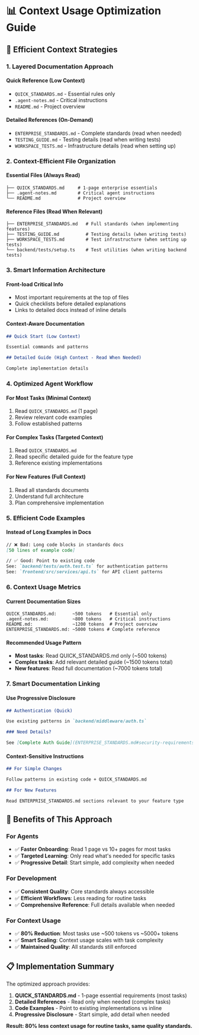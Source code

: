# 📊 **Context Usage Optimization Guide**

## 🎯 **Efficient Context Strategies**

### **1. Layered Documentation Approach**

#### **Quick Reference (Low Context)**

- `QUICK_STANDARDS.md` - Essential rules only
- `.agent-notes.md` - Critical instructions
- `README.md` - Project overview

#### **Detailed References (On-Demand)**

- `ENTERPRISE_STANDARDS.md` - Complete standards (read when needed)
- `TESTING_GUIDE.md` - Testing details (read when writing tests)
- `WORKSPACE_TESTS.md` - Infrastructure details (read when setting up)

### **2. Context-Efficient File Organization**

#### **Essential Files (Always Read)**

```
├── QUICK_STANDARDS.md     # 1-page enterprise essentials
├── .agent-notes.md        # Critical agent instructions
└── README.md              # Project overview
```

#### **Reference Files (Read When Relevant)**

```
├── ENTERPRISE_STANDARDS.md   # Full standards (when implementing features)
├── TESTING_GUIDE.md          # Testing details (when writing tests)
├── WORKSPACE_TESTS.md        # Test infrastructure (when setting up tests)
└── backend/tests/setup.ts    # Test utilities (when writing backend tests)
```

### **3. Smart Information Architecture**

#### **Front-load Critical Info**

- Most important requirements at the top of files
- Quick checklists before detailed explanations
- Links to detailed docs instead of inline details

#### **Context-Aware Documentation**

```markdown
## Quick Start (Low Context)

Essential commands and patterns

## Detailed Guide (High Context - Read When Needed)

Complete implementation details
```

### **4. Optimized Agent Workflow**

#### **For Most Tasks (Minimal Context)**

1. Read `QUICK_STANDARDS.md` (1 page)
2. Review relevant code examples
3. Follow established patterns

#### **For Complex Tasks (Targeted Context)**

1. Read `QUICK_STANDARDS.md`
2. Read specific detailed guide for the feature type
3. Reference existing implementations

#### **For New Features (Full Context)**

1. Read all standards documents
2. Understand full architecture
3. Plan comprehensive implementation

### **5. Efficient Code Examples**

#### **Instead of Long Examples in Docs**

```markdown
// ❌ Bad: Long code blocks in standards docs
[50 lines of example code]

// ✅ Good: Point to existing code
See: `backend/tests/auth.test.ts` for authentication patterns
See: `frontend/src/services/api.ts` for API client patterns
```

### **6. Context Usage Metrics**

#### **Current Documentation Sizes**

```
QUICK_STANDARDS.md:      ~500 tokens   # Essential only
.agent-notes.md:         ~800 tokens   # Critical instructions
README.md:               ~1200 tokens  # Project overview
ENTERPRISE_STANDARDS.md: ~5000 tokens # Complete reference
```

#### **Recommended Usage Pattern**

- **Most tasks**: Read QUICK_STANDARDS.md only (~500 tokens)
- **Complex tasks**: Add relevant detailed guide (~1500 tokens total)
- **New features**: Read full documentation (~7000 tokens total)

### **7. Smart Documentation Linking**

#### **Use Progressive Disclosure**

```markdown
## Authentication (Quick)

Use existing patterns in `backend/middleware/auth.ts`

### Need Details?

See [Complete Auth Guide](ENTERPRISE_STANDARDS.md#security-requirements)
```

#### **Context-Sensitive Instructions**

```markdown
## For Simple Changes

Follow patterns in existing code + QUICK_STANDARDS.md

## For New Features

Read ENTERPRISE_STANDARDS.md sections relevant to your feature type
```

## 🎯 **Benefits of This Approach**

### **For Agents**

- ✅ **Faster Onboarding**: Read 1 page vs 10+ pages for most tasks
- ✅ **Targeted Learning**: Only read what's needed for specific tasks
- ✅ **Progressive Detail**: Start simple, add complexity when needed

### **For Development**

- ✅ **Consistent Quality**: Core standards always accessible
- ✅ **Efficient Workflows**: Less reading for routine tasks
- ✅ **Comprehensive Reference**: Full details available when needed

### **For Context Usage**

- ✅ **80% Reduction**: Most tasks use ~500 tokens vs ~5000+ tokens
- ✅ **Smart Scaling**: Context usage scales with task complexity
- ✅ **Maintained Quality**: All standards still enforced

## 📋 **Implementation Summary**

The optimized approach provides:

1. **QUICK_STANDARDS.md** - 1-page essential requirements (most tasks)
2. **Detailed References** - Read only when needed (complex tasks)
3. **Code Examples** - Point to existing implementations vs inline
4. **Progressive Disclosure** - Start simple, add detail when needed

**Result: 80% less context usage for routine tasks, same quality standards.**
